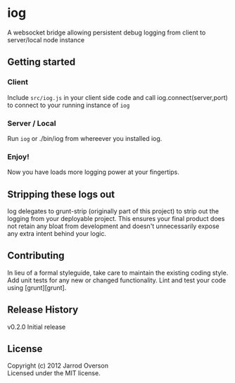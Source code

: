 # iog

A websocket bridge allowing persistent debug logging from client to server/local node instance

## Getting started

### Client

Include `src/iog.js` in your client side code and call iog.connect(server,port) to connect to your running instance of `iog`

### Server / Local 

Run `iog` or ./bin/iog from whereever you installed iog.

### Enjoy!

Now you have loads more logging power at your fingertips.

## Stripping these logs out

Iog delegates to grunt-strip (originally part of this project) to strip
out the logging from your deployable project. This ensures your final product
does not retain any bloat from development and doesn't unnecessarily expose any
extra intent behind your logic.

## Contributing
In lieu of a formal styleguide, take care to maintain the existing coding style. Add unit tests for any new or changed functionality. Lint and test your code using [grunt][grunt].

## Release History
v0.2.0 Initial release

## License
Copyright (c) 2012 Jarrod Overson  
Licensed under the MIT license.
